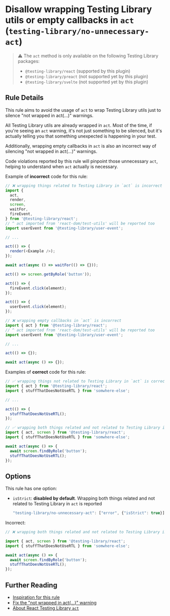 # Disallow wrapping Testing Library utils or empty callbacks in `act` (`testing-library/no-unnecessary-act`)

> ⚠️ The `act` method is only available on the following Testing Library packages:
>
> - `@testing-library/react` (supported by this plugin)
> - `@testing-library/preact` (not supported yet by this plugin)
> - `@testing-library/svelte` (not supported yet by this plugin)

## Rule Details

This rule aims to avoid the usage of `act` to wrap Testing Library utils just to silence "not wrapped in act(...)" warnings.

All Testing Library utils are already wrapped in `act`. Most of the time, if you're seeing an `act` warning, it's not just something to be silenced, but it's actually telling you that something unexpected is happening in your test.

Additionally, wrapping empty callbacks in `act` is also an incorrect way of silencing "not wrapped in act(...)" warnings.

Code violations reported by this rule will pinpoint those unnecessary `act`, helping to understand when `act` actually is necessary.

Example of **incorrect** code for this rule:

```js
// ❌ wrapping things related to Testing Library in `act` is incorrect
import {
  act,
  render,
  screen,
  waitFor,
  fireEvent,
} from '@testing-library/react';
// ^ act imported from 'react-dom/test-utils' will be reported too
import userEvent from '@testing-library/user-event';

// ...

act(() => {
  render(<Example />);
});

await act(async () => waitFor(() => {}));

act(() => screen.getByRole('button'));

act(() => {
  fireEvent.click(element);
});

act(() => {
  userEvent.click(element);
});
```

```js
// ❌ wrapping empty callbacks in `act` is incorrect
import { act } from '@testing-library/react';
// ^ act imported from 'react-dom/test-utils' will be reported too
import userEvent from '@testing-library/user-event';

// ...

act(() => {});

await act(async () => {});
```

Examples of **correct** code for this rule:

```js
// ✅ wrapping things not related to Testing Library in `act` is correct
import { act } from '@testing-library/react';
import { stuffThatDoesNotUseRTL } from 'somwhere-else';

// ...

act(() => {
  stuffThatDoesNotUseRTL();
});
```

```js
// ✅ wrapping both things related and not related to Testing Library in `act` is correct
import { act, screen } from '@testing-library/react';
import { stuffThatDoesNotUseRTL } from 'somwhere-else';

await act(async () => {
  await screen.findByRole('button');
  stuffThatDoesNotUseRTL();
});
```

## Options

This rule has one option:

- `isStrict`: **disabled by default**. Wrapping both things related and not related to Testing Library in `act` is reported

  ```js
  "testing-library/no-unnecessary-act": ["error", {"isStrict": true}]
  ```

Incorrect:

```jsx
// ❌ wrapping both things related and not related to Testing Library in `act` is NOT correct

import { act, screen } from '@testing-library/react';
import { stuffThatDoesNotUseRTL } from 'somwhere-else';

await act(async () => {
  await screen.findByRole('button');
  stuffThatDoesNotUseRTL();
});
```

## Further Reading

- [Inspiration for this rule](https://kentcdodds.com/blog/common-mistakes-with-react-testing-library#wrapping-things-in-act-unnecessarily)
- [Fix the "not wrapped in act(...)" warning](https://kentcdodds.com/blog/fix-the-not-wrapped-in-act-warning)
- [About React Testing Library `act`](https://testing-library.com/docs/react-testing-library/api/#act)
